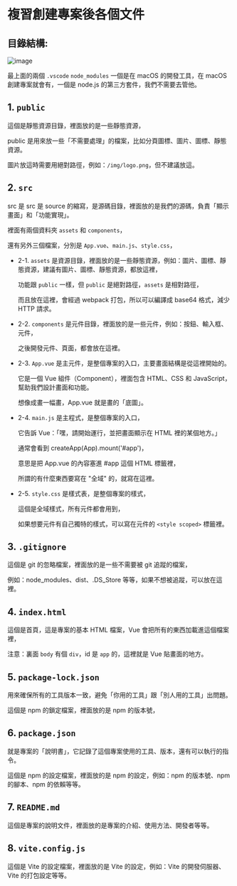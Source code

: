# 複習創建專案後各個文件

## 目錄結構:

![image](/img/create-vue.jpg)

最上面的兩個 `.vscode` `node_modules` 一個是在 macOS 的開發工具，在 macOS 創建專案就會有，一個是 node.js 的第三方套件，我們不需要去管他。

## 1. `public`

這個是靜態資源目錄，裡面放的是一些靜態資源，

public 是用來放一些「不需要處理」的檔案，比如分頁圖標、圖片、圖標、靜態資源。

圖片放這時需要用絕對路徑，例如：`/img/logo.png`，但不建議放這。

## 2. `src`

src 是 src 是 source 的縮寫，是源碼目錄，裡面放的是我們的源碼，負責「顯示畫面」和「功能實現」。

裡面有兩個資料夾 `assets` 和 `components`，

還有另外三個檔案，分別是 `App.vue`、`main.js`、`style.css`，

- 2-1. `assets` 是資源目錄，裡面放的是一些靜態資源，例如：圖片、圖標、靜態資源，建議有圖片、圖標、靜態資源，都放這裡，

  功能跟 `public` 一樣，但 `public` 是絕對路徑，`assets` 是相對路徑，

  而且放在這裡，會經過 webpack 打包，所以可以編譯成 base64 格式，減少 HTTP 請求。

- 2-2. `components` 是元件目錄，裡面放的是一些元件，例如：按鈕、輸入框、元件，

  之後開發元件、頁面，都會放在這裡。

- 2-3. `App.vue` 是主元件，是整個專案的入口，主要畫面結構是從這裡開始的。

  它是一個 Vue 組件（Component），裡面包含 HTML、CSS 和 JavaScript，幫助我們設計畫面和功能。

  想像成畫一幅畫，App.vue 就是畫的「底圖」。

- 2-4. `main.js` 是主程式，是整個專案的入口，

  它告訴 Vue：「嘿，請開始運行，並把畫面顯示在 HTML 裡的某個地方。」

  通常會看到 createApp(App).mount('#app')，

  意思是把 App.vue 的內容塞進 #app 這個 HTML 標籤裡，

  所謂的有什麼東西要寫在 "全域" 的，就寫在這裡。

- 2-5. `style.css` 是樣式表，是整個專案的樣式，

  這個是全域樣式，所有元件都會用到，

  如果想要元件有自己獨特的樣式，可以寫在元件的 `<style scoped>` 標籤裡。

## 3. `.gitignore`

這個是 git 的忽略檔案，裡面放的是一些不需要被 git 追蹤的檔案，

例如：node_modules、dist、.DS_Store 等等，如果不想被追蹤，可以放在這裡。

## 4. `index.html`

這個是首頁，這是專案的基本 HTML 檔案，Vue 會把所有的東西加載進這個檔案裡，

注意：裏面 `body` 有個 `div`，id 是 `app` 的，這裡就是 Vue 貼畫面的地方。

## 5. `package-lock.json`

用來確保所有的工具版本一致，避免「你用的工具」跟「別人用的工具」出問題。

這個是 npm 的鎖定檔案，裡面放的是 npm 的版本號，

## 6. `package.json`

就是專案的「說明書」，它記錄了這個專案使用的工具、版本，還有可以執行的指令。

這個是 npm 的設定檔案，裡面放的是 npm 的設定，例如：npm 的版本號、npm 的腳本、npm 的依賴等等。

## 7. `README.md`

這個是專案的說明文件，裡面放的是專案的介紹、使用方法、開發者等等。

## 8. `vite.config.js`

這個是 Vite 的設定檔案，裡面放的是 Vite 的設定，例如：Vite 的開發伺服器、Vite 的打包設定等等。
